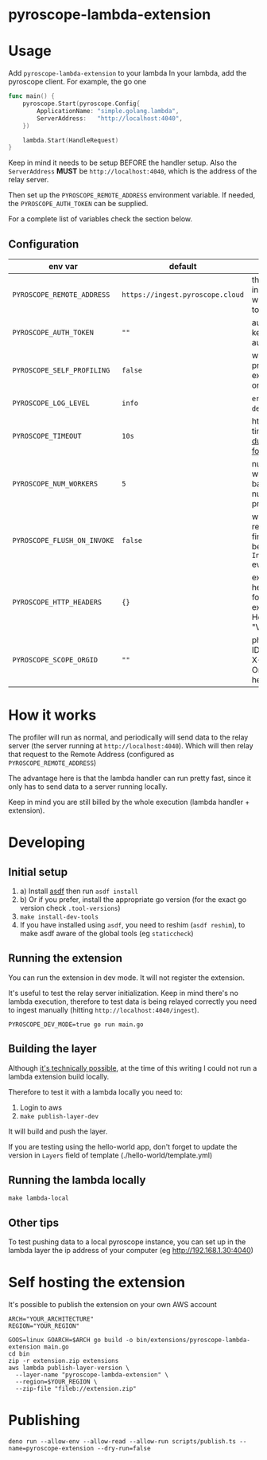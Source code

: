 # pyroscope-lambda-extension

# Usage
Add `pyroscope-lambda-extension` to your lambda
In your lambda, add the pyroscope client. For example, the go one

```go
func main() {
	pyroscope.Start(pyroscope.Config{
		ApplicationName: "simple.golang.lambda",
		ServerAddress:   "http://localhost:4040",
	})

	lambda.Start(HandleRequest)
}
```
Keep in mind it needs to be setup BEFORE the handler setup.
Also the `ServerAddress` **MUST** be `http://localhost:4040`, which is the address of the relay server.

Then set up the `PYROSCOPE_REMOTE_ADDRESS` environment variable.
If needed, the `PYROSCOPE_AUTH_TOKEN` can be supplied.

For a complete list of variables check the section below.

## Configuration
| env var                     | default                          | description                                                                                  |
|-----------------------------|----------------------------------|----------------------------------------------------------------------------------------------|
| `PYROSCOPE_REMOTE_ADDRESS`  | `https://ingest.pyroscope.cloud` | the pyroscope instance data will be relayed to                                               |
| `PYROSCOPE_AUTH_TOKEN`      | `""`                             | authorization key (token authentication)                                                     |
| `PYROSCOPE_SELF_PROFILING`  | `false`                          | whether to profile the extension itself or not                                               |
| `PYROSCOPE_LOG_LEVEL`       | `info`                           | `error` or `info` or `debug` or `trace`                                                      |
| `PYROSCOPE_TIMEOUT`         | `10s`                            | http client timeout ([go duration format](https://pkg.go.dev/time#Duration))                 |
| `PYROSCOPE_NUM_WORKERS`     | `5`                              | num of relay workers, pick based on the number of profile types                              |
| `PYROSCOPE_FLUSH_ON_INVOKE` | `false`                          | wait for all relay requests to be finished/flushed before next `Invocation` event is allowed |
| `PYROSCOPE_HTTP_HEADERS`    | `{}`                             | extra http headers in json format, for example: {"X-Header": "Value"}                        |
| `PYROSCOPE_SCOPE_ORGID`     | `""`                             | phlare tenant ID, passed as X-Scope-OrgID http header                                      |

# How it works
The profiler will run as normal, and periodically will send data to the relay server (the server running at `http://localhost:4040`).
Which will then relay that request to the Remote Address (configured as `PYROSCOPE_REMOTE_ADDRESS`)

The advantage here is that the lambda handler can run pretty fast, since it only has to send data to a server running locally.

Keep in mind you are still billed by the whole execution (lambda handler + extension).


# Developing
## Initial setup
1. a) Install [asdf](https://asdf-vm.com/guide/getting-started.html) then run `asdf install`
1. b) Or if you prefer, install the appropriate go version (for the exact go version check `.tool-versions`)
2. `make install-dev-tools`
3. If you have installed using `asdf`, you need to reshim (`asdf reshim`), to make asdf aware of the global tools (eg `staticcheck`)



## Running the extension
You can run the extension in dev mode. It will not register the extension.

It's useful to test the relay server initialization.
Keep in mind there's no lambda execution, therefore to test data is being relayed correctly you need
to ingest manually (hitting `http://localhost:4040/ingest`).

`PYROSCOPE_DEV_MODE=true go run main.go`

## Building the layer
Although [it's technically possible](https://github.com/aws/aws-sam-cli/issues/1187#issuecomment-540029710), at the time of this writing I could not run a lambda extension build locally.

Therefore to test it with a lambda locally you need to:

1. Login to aws
2. `make publish-layer-dev`

It will build and push the layer.

If you are testing using the hello-world app, don't forget to update the version in `Layers` field of template (./hello-world/template.yml)

## Running the lambda locally
`make lambda-local`

## Other tips
To test pushing data to a local pyroscope instance, you can set up in the lambda layer
the ip address of your computer (eg http://192.168.1.30:4040)


# Self hosting the extension
It's possible to publish the extension on your own AWS account

```shell
ARCH="YOUR_ARCHITECTURE"
REGION="YOUR_REGION"

GOOS=linux GOARCH=$ARCH go build -o bin/extensions/pyroscope-lambda-extension main.go
cd bin
zip -r extension.zip extensions
aws lambda publish-layer-version \
  --layer-name "pyroscope-lambda-extension" \
  --region=$YOUR_REGION \
  --zip-file "fileb://extension.zip"
```

# Publishing
```
deno run --allow-env --allow-read --allow-run scripts/publish.ts --name=pyroscope-extension --dry-run=false
```
